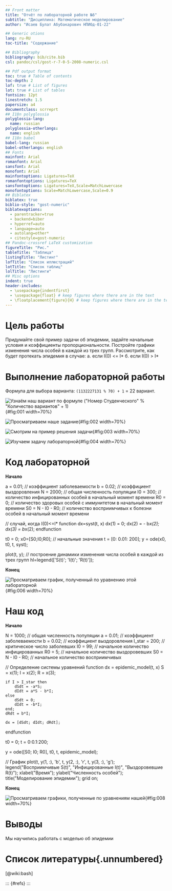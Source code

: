 ```yaml
---
## Front matter
title: "Отчёт по лабораторной работе №6"
subtitle: "Дисциплина: Математическое моделирование"
author: "Исаев Булат Абубакарович НПИбд-01-22"

## Generic otions
lang: ru-RU
toc-title: "Содержание"

## Bibliography
bibliography: bib/cite.bib
csl: pandoc/csl/gost-r-7-0-5-2008-numeric.csl

## Pdf output format
toc: true # Table of contents
toc-depth: 2
lof: true # List of figures
lot: true # List of tables
fontsize: 12pt
linestretch: 1.5
papersize: a4
documentclass: scrreprt
## I18n polyglossia
polyglossia-lang:
  name: russian
polyglossia-otherlangs:
  name: english
## I18n babel
babel-lang: russian
babel-otherlangs: english
## Fonts
mainfont: Arial
romanfont: Arial
sansfont: Arial
monofont: Arial
mainfontoptions: Ligatures=TeX
romanfontoptions: Ligatures=TeX
sansfontoptions: Ligatures=TeX,Scale=MatchLowercase
monofontoptions: Scale=MatchLowercase,Scale=0.9
## Biblatex
biblatex: true
biblio-style: "gost-numeric"
biblatexoptions:
  - parentracker=true
  - backend=biber
  - hyperref=auto
  - language=auto
  - autolang=other*
  - citestyle=gost-numeric
## Pandoc-crossref LaTeX customization
figureTitle: "Рис."
tableTitle: "Таблица"
listingTitle: "Листинг"
lofTitle: "Список иллюстраций"
lotTitle: "Список таблиц"
lolTitle: "Листинги"
## Misc options
indent: true
header-includes:
  - \usepackage{indentfirst}
  - \usepackage{float} # keep figures where there are in the text
  - \floatplacement{figure}{H} # keep figures where there are in the text
---
```



# Цель работы

Придумайте свой пример задачи об эпидемии, задайте начальные условия и коэффициенты пропорциональности. Постройте графики изменения числа особей в каждой из трех групп. Рассмотрите, как будет протекать эпидемия в случае:
а. если I(0) <= I*
б. если I(0) > I*


# Выполнение лабораторной работы

Формула для выбора варианта: `(1132227131 % 70) + 1` = 22 вариант.

![Узнаём наш вариант по формуле ("Номер Студенческого" % "Количество вариантов" + 1)](image/1.png){#fig:001 width=70%}


![Просматриваем наше задание](image/2.png){#fig:002 width=70%}


![Смотрим на пример решения задачи](image/3.png){#fig:003 width=70%}


![Изучаем задачу лабораторной](image/4.png){#fig:004 width=70%}


# Код лабораторной

**Начало**

a = 0.01;           // коэффициент заболеваемости
b = 0.02;           // коэффициент выздоровления
N = 2000;           // общая численность популяции
I0 = 300;           // количество инфицированных особей в начальный момент времени
R0 = 0;             // количество здоровых особей с иммунитетом в начальный момент времени
S0 = N - I0 - R0;   // количество восприимчивых к болезни особей в начальный момент времени


// случай, когда I(0)<=I*
function dx=syst(t, x)
    dx(1) = 0;
    dx(2) = - b*x(2);
    dx(3) = b*x(2);
endfunction


t0 = 0;
x0=[S0;I0;R0]; // начальные значения
t = [0: 0.01: 200];
y = ode(x0, t0, t, syst);


plot(t, y); // построение динамики изменения числа особей в каждой из трех групп
hl=legend(['S(t)'; 'I(t)'; 'R(t)']);

**Конец**


![Просматриваем график, полученный по уравнению этой лабораторной](image/6.png){#fig:006 width=70%}


# Наш код

**Начало**

N = 1000;        // общая численность популяции
a = 0.01;         // коэффициент заболеваемости
b = 0.02;         // коэффициент выздоровления
I_star = 200;     // критическое число заболевших
I0 = 99;          // начальное количество инфицированных
R0 = 5;           // начальное количество выздоровевших
S0 = N - I0 - R0; // начальное количество восприимчивых

// Определение системы уравнений
function dx = epidemic_model(t, x)
    S = x(1);
    I = x(2);
    R = x(3);
    
    if I > I_star then
        dSdt = -a*S;
        dIdt = a*S - b*I;
    else
        dSdt = 0;
        dIdt = -b*I;
    end;
    dRdt = b*I;
    
    dx = [dSdt; dIdt; dRdt];
endfunction

t0 = 0;
t = 0:0.1:200;

y = ode([S0; I0; R0], t0, t, epidemic_model);

// График
plot(t, y(1, :), 'b', t, y(2, :), 'r', t, y(3, :), 'g');
legend("Восприимчивые S(t)", "Инфицированные I(t)", "Выздоровевшие R(t)");
xlabel("Время");
ylabel("Численность особей");
title("Моделирование эпидемии");
grid on;

**Конец**


![Просматриваем графики, полученные по уравнениям нашей](image/8.png){#fig:008 width=70%}


# Выводы

Мы научились работать с моделью об эпидемии


# Список литературы{.unnumbered}
[@wiki:bash]

::: {#refs}
:::
